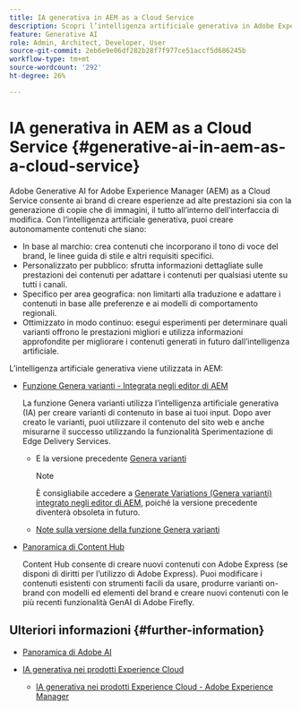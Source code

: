```yaml
---
title: IA generativa in AEM as a Cloud Service
description: Scopri l’intelligenza artificiale generativa in Adobe Experience Manager as a Cloud Service
feature: Generative AI
role: Admin, Architect, Developer, User
source-git-commit: 2eb6e9e06df282b28f7f977ce51accf5d686245b
workflow-type: tm+mt
source-wordcount: '292'
ht-degree: 26%

---
```


# IA generativa in AEM as a Cloud Service {#generative-ai-in-aem-as-a-cloud-service}

Adobe Generative AI for Adobe Experience Manager (AEM) as a Cloud Service consente ai brand di creare esperienze ad alte prestazioni sia con la generazione di copie che di immagini, il tutto all’interno dell’interfaccia di modifica. Con l’intelligenza artificiale generativa, puoi creare autonomamente contenuti che siano:

* In base al marchio: crea contenuti che incorporano il tono di voce del brand, le linee guida di stile e altri requisiti specifici.
* Personalizzato per pubblico: sfrutta informazioni dettagliate sulle prestazioni dei contenuti per adattare i contenuti per qualsiasi utente su tutti i canali.
* Specifico per area geografica: non limitarti alla traduzione e adattare i contenuti in base alle preferenze e ai modelli di comportamento regionali.
* Ottimizzato in modo continuo: esegui esperimenti per determinare quali varianti offrono le prestazioni migliori e utilizza informazioni approfondite per migliorare i contenuti generati in futuro dall’intelligenza artificiale.

L’intelligenza artificiale generativa viene utilizzata in AEM:

* [Funzione Genera varianti - Integrata negli editor di AEM](/help/generative-ai/generate-variations-integrated-editor.md)

  La funzione Genera varianti utilizza l’intelligenza artificiale generativa (IA) per creare varianti di contenuto in base ai tuoi input. Dopo aver creato le varianti, puoi utilizzare il contenuto del sito web e anche misurarne il successo utilizzando la funzionalità Sperimentazione di Edge Delivery Services.

   * E la versione precedente [Genera varianti](/help/generative-ai/generate-variations.md)

     >[!NOTE]
     >
     >È consigliabile accedere a [Generate Variations (Genera varianti) integrato negli editor di AEM](/help/generative-ai/generate-variations-integrated-editor.md), poiché la versione precedente diventerà obsoleta in futuro.

   * [Note sulla versione della funzione Genera varianti](/help/generative-ai/release-notes-generate-variations.md)

* [Panoramica di Content Hub](/help/assets/product-overview.md)

  Content Hub consente di creare nuovi contenuti con Adobe Express (se disponi di diritti per l’utilizzo di Adobe Express). Puoi modificare i contenuti esistenti con strumenti facili da usare, produrre varianti on-brand con modelli ed elementi del brand e creare nuovi contenuti con le più recenti funzionalità GenAI di Adobe Firefly.

<!-- 
  * [AI Assistant in Adobe Experience Manager](/help/implementing/cloud-manager/aem-ai-assistant.md)
-->

## Ulteriori informazioni {#further-information}

* [Panoramica di Adobe AI](https://www.adobe.com/ai/overview.html)

* [IA generativa nei prodotti Experience Cloud](https://experienceleague.adobe.com/it/docs/core-services/interface/features/generative-ai)

   * [IA generativa nei prodotti Experience Cloud - Adobe Experience Manager](https://experienceleague.adobe.com/it/docs/core-services/interface/features/generative-ai#aem)
